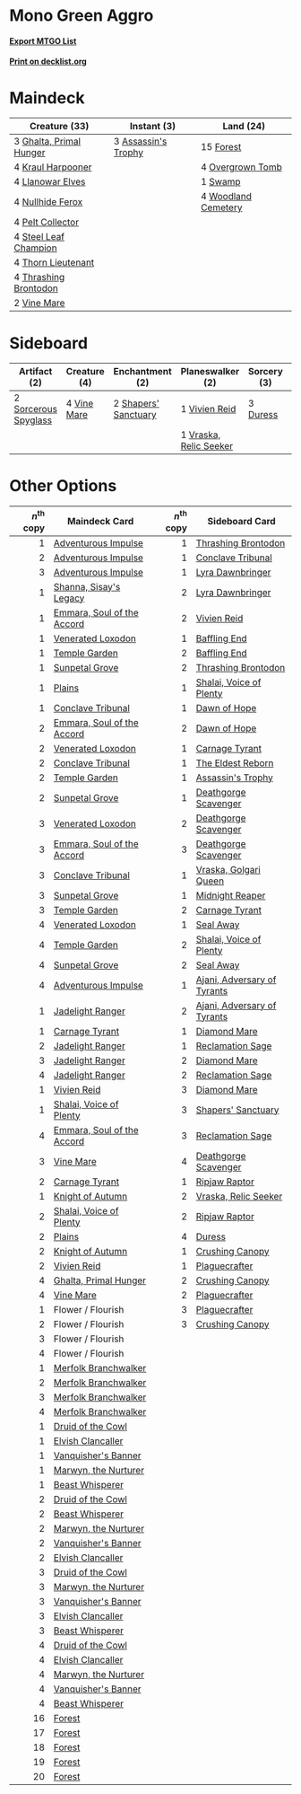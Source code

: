 # Mono Green Aggro

#### [Export MTGO List](../collection/Mono%20Green%20Aggro/Mono%20Green%20Aggro.txt)
#### [Print on decklist.org](http://decklist.org/?deckmain=3%09Assassin's%20Trophy%0A15%09Forest%0A3%09Ghalta,%20Primal%20Hunger%0A4%09Kraul%20Harpooner%0A4%09Llanowar%20Elves%0A4%09Nullhide%20Ferox%0A4%09Overgrown%20Tomb%0A4%09Pelt%20Collector%0A4%09Steel%20Leaf%20Champion%0A1%09Swamp%0A4%09Thorn%20Lieutenant%0A4%09Thrashing%20Brontodon%0A2%09Vine%20Mare%0A4%09Woodland%20Cemetery&deckside=3%09Duress%0A2%09Find%20/%20Finality%0A2%09Shapers'%20Sanctuary%0A2%09Sorcerous%20Spyglass%0A4%09Vine%20Mare%0A1%09Vivien%20Reid%0A1%09Vraska,%20Relic%20Seeker)
# Maindeck

|                                          Creature (33)                                           |                                         Instant (3)                                          |                                          Land (24)                                           |
|--------------------------------------------------------------------------------------------------|----------------------------------------------------------------------------------------------|----------------------------------------------------------------------------------------------|
|3 [Ghalta, Primal Hunger](http://gatherer.wizards.com/Pages/Card/Details.aspx?multiverseid=439787)|3 [Assassin's Trophy](http://gatherer.wizards.com/Pages/Card/Details.aspx?multiverseid=452902)|15 [Forest](http://gatherer.wizards.com/Pages/Card/Details.aspx?multiverseid=439605)          |
|4 [Kraul Harpooner](http://gatherer.wizards.com/Pages/Card/Details.aspx?multiverseid=452886)      |                                                                                              |4 [Overgrown Tomb](http://gatherer.wizards.com/Pages/Card/Details.aspx?multiverseid=405103)   |
|4 [Llanowar Elves](http://gatherer.wizards.com/Pages/Card/Details.aspx?multiverseid=413717)       |                                                                                              |1 [Swamp](http://gatherer.wizards.com/Pages/Card/Details.aspx?multiverseid=439603)            |
|4 [Nullhide Ferox](http://gatherer.wizards.com/Pages/Card/Details.aspx?multiverseid=452888)       |                                                                                              |4 [Woodland Cemetery](http://gatherer.wizards.com/Pages/Card/Details.aspx?multiverseid=241983)|
|4 [Pelt Collector](http://gatherer.wizards.com/Pages/Card/Details.aspx?multiverseid=452891)       |                                                                                              |                                                                                              |
|4 [Steel Leaf Champion](http://gatherer.wizards.com/Pages/Card/Details.aspx?multiverseid=443070)  |                                                                                              |                                                                                              |
|4 [Thorn Lieutenant](http://gatherer.wizards.com/Pages/Card/Details.aspx?multiverseid=447339)     |                                                                                              |                                                                                              |
|4 [Thrashing Brontodon](http://gatherer.wizards.com/Pages/Card/Details.aspx?multiverseid=439805)  |                                                                                              |                                                                                              |
|2 [Vine Mare](http://gatherer.wizards.com/Pages/Card/Details.aspx?multiverseid=447343)            |                                                                                              |                                                                                              |


# Sideboard

|                                         Artifact (2)                                          |                                     Creature (4)                                     |                                        Enchantment (2)                                        |                                        Planeswalker (2)                                         |                                    Sorcery (3)                                    |   Unknown (2)   |
|-----------------------------------------------------------------------------------------------|--------------------------------------------------------------------------------------|-----------------------------------------------------------------------------------------------|-------------------------------------------------------------------------------------------------|-----------------------------------------------------------------------------------|-----------------|
|2 [Sorcerous Spyglass](http://gatherer.wizards.com/Pages/Card/Details.aspx?multiverseid=435407)|4 [Vine Mare](http://gatherer.wizards.com/Pages/Card/Details.aspx?multiverseid=447343)|2 [Shapers' Sanctuary](http://gatherer.wizards.com/Pages/Card/Details.aspx?multiverseid=435362)|1 [Vivien Reid](http://gatherer.wizards.com/Pages/Card/Details.aspx?multiverseid=447344)         |3 [Duress](http://gatherer.wizards.com/Pages/Card/Details.aspx?multiverseid=270465)|2 Find / Finality|
|                                                                                               |                                                                                      |                                                                                               |1 [Vraska, Relic Seeker](http://gatherer.wizards.com/Pages/Card/Details.aspx?multiverseid=435388)|                                                                                   |                 |


# Other Options

|*n*<sup>th</sup> copy|                                            Maindeck Card                                            |*n*<sup>th</sup> copy|                                            Sideboard Card                                            |
|--------------------:|-----------------------------------------------------------------------------------------------------|--------------------:|------------------------------------------------------------------------------------------------------|
|                    1|[Adventurous Impulse](http://gatherer.wizards.com/Pages/Card/Details.aspx?multiverseid=443041)       |                    1|[Thrashing Brontodon](http://gatherer.wizards.com/Pages/Card/Details.aspx?multiverseid=439805)        |
|                    2|[Adventurous Impulse](http://gatherer.wizards.com/Pages/Card/Details.aspx?multiverseid=443041)       |                    1|[Conclave Tribunal](http://gatherer.wizards.com/Pages/Card/Details.aspx?multiverseid=452756)          |
|                    3|[Adventurous Impulse](http://gatherer.wizards.com/Pages/Card/Details.aspx?multiverseid=443041)       |                    1|[Lyra Dawnbringer](http://gatherer.wizards.com/Pages/Card/Details.aspx?multiverseid=442914)           |
|                    1|[Shanna, Sisay's Legacy](http://gatherer.wizards.com/Pages/Card/Details.aspx?multiverseid=443092)    |                    2|[Lyra Dawnbringer](http://gatherer.wizards.com/Pages/Card/Details.aspx?multiverseid=442914)           |
|                    1|[Emmara, Soul of the Accord](http://gatherer.wizards.com/Pages/Card/Details.aspx?multiverseid=452918)|                    2|[Vivien Reid](http://gatherer.wizards.com/Pages/Card/Details.aspx?multiverseid=447344)                |
|                    1|[Venerated Loxodon](http://gatherer.wizards.com/Pages/Card/Details.aspx?multiverseid=452780)         |                    1|[Baffling End](http://gatherer.wizards.com/Pages/Card/Details.aspx?multiverseid=439658)               |
|                    1|[Temple Garden](http://gatherer.wizards.com/Pages/Card/Details.aspx?multiverseid=405112)             |                    2|[Baffling End](http://gatherer.wizards.com/Pages/Card/Details.aspx?multiverseid=439658)               |
|                    1|[Sunpetal Grove](http://gatherer.wizards.com/Pages/Card/Details.aspx?multiverseid=420946)            |                    2|[Thrashing Brontodon](http://gatherer.wizards.com/Pages/Card/Details.aspx?multiverseid=439805)        |
|                    1|[Plains](http://gatherer.wizards.com/Pages/Card/Details.aspx?multiverseid=439601)                    |                    1|[Shalai, Voice of Plenty](http://gatherer.wizards.com/Pages/Card/Details.aspx?multiverseid=442923)    |
|                    1|[Conclave Tribunal](http://gatherer.wizards.com/Pages/Card/Details.aspx?multiverseid=452756)         |                    1|[Dawn of Hope](http://gatherer.wizards.com/Pages/Card/Details.aspx?multiverseid=452758)               |
|                    2|[Emmara, Soul of the Accord](http://gatherer.wizards.com/Pages/Card/Details.aspx?multiverseid=452918)|                    2|[Dawn of Hope](http://gatherer.wizards.com/Pages/Card/Details.aspx?multiverseid=452758)               |
|                    2|[Venerated Loxodon](http://gatherer.wizards.com/Pages/Card/Details.aspx?multiverseid=452780)         |                    1|[Carnage Tyrant](http://gatherer.wizards.com/Pages/Card/Details.aspx?multiverseid=435334)             |
|                    2|[Conclave Tribunal](http://gatherer.wizards.com/Pages/Card/Details.aspx?multiverseid=452756)         |                    1|[The Eldest Reborn](http://gatherer.wizards.com/Pages/Card/Details.aspx?multiverseid=442978)          |
|                    2|[Temple Garden](http://gatherer.wizards.com/Pages/Card/Details.aspx?multiverseid=405112)             |                    1|[Assassin's Trophy](http://gatherer.wizards.com/Pages/Card/Details.aspx?multiverseid=452902)          |
|                    2|[Sunpetal Grove](http://gatherer.wizards.com/Pages/Card/Details.aspx?multiverseid=420946)            |                    1|[Deathgorge Scavenger](http://gatherer.wizards.com/Pages/Card/Details.aspx?multiverseid=435339)       |
|                    3|[Venerated Loxodon](http://gatherer.wizards.com/Pages/Card/Details.aspx?multiverseid=452780)         |                    2|[Deathgorge Scavenger](http://gatherer.wizards.com/Pages/Card/Details.aspx?multiverseid=435339)       |
|                    3|[Emmara, Soul of the Accord](http://gatherer.wizards.com/Pages/Card/Details.aspx?multiverseid=452918)|                    3|[Deathgorge Scavenger](http://gatherer.wizards.com/Pages/Card/Details.aspx?multiverseid=435339)       |
|                    3|[Conclave Tribunal](http://gatherer.wizards.com/Pages/Card/Details.aspx?multiverseid=452756)         |                    1|[Vraska, Golgari Queen](http://gatherer.wizards.com/Pages/Card/Details.aspx?multiverseid=452963)      |
|                    3|[Sunpetal Grove](http://gatherer.wizards.com/Pages/Card/Details.aspx?multiverseid=420946)            |                    1|[Midnight Reaper](http://gatherer.wizards.com/Pages/Card/Details.aspx?multiverseid=452827)            |
|                    3|[Temple Garden](http://gatherer.wizards.com/Pages/Card/Details.aspx?multiverseid=405112)             |                    2|[Carnage Tyrant](http://gatherer.wizards.com/Pages/Card/Details.aspx?multiverseid=435334)             |
|                    4|[Venerated Loxodon](http://gatherer.wizards.com/Pages/Card/Details.aspx?multiverseid=452780)         |                    1|[Seal Away](http://gatherer.wizards.com/Pages/Card/Details.aspx?multiverseid=442919)                  |
|                    4|[Temple Garden](http://gatherer.wizards.com/Pages/Card/Details.aspx?multiverseid=405112)             |                    2|[Shalai, Voice of Plenty](http://gatherer.wizards.com/Pages/Card/Details.aspx?multiverseid=442923)    |
|                    4|[Sunpetal Grove](http://gatherer.wizards.com/Pages/Card/Details.aspx?multiverseid=420946)            |                    2|[Seal Away](http://gatherer.wizards.com/Pages/Card/Details.aspx?multiverseid=442919)                  |
|                    4|[Adventurous Impulse](http://gatherer.wizards.com/Pages/Card/Details.aspx?multiverseid=443041)       |                    1|[Ajani, Adversary of Tyrants](http://gatherer.wizards.com/Pages/Card/Details.aspx?multiverseid=447139)|
|                    1|[Jadelight Ranger](http://gatherer.wizards.com/Pages/Card/Details.aspx?multiverseid=439793)          |                    2|[Ajani, Adversary of Tyrants](http://gatherer.wizards.com/Pages/Card/Details.aspx?multiverseid=447139)|
|                    1|[Carnage Tyrant](http://gatherer.wizards.com/Pages/Card/Details.aspx?multiverseid=435334)            |                    1|[Diamond Mare](http://gatherer.wizards.com/Pages/Card/Details.aspx?multiverseid=447368)               |
|                    2|[Jadelight Ranger](http://gatherer.wizards.com/Pages/Card/Details.aspx?multiverseid=439793)          |                    1|[Reclamation Sage](http://gatherer.wizards.com/Pages/Card/Details.aspx?multiverseid=430359)           |
|                    3|[Jadelight Ranger](http://gatherer.wizards.com/Pages/Card/Details.aspx?multiverseid=439793)          |                    2|[Diamond Mare](http://gatherer.wizards.com/Pages/Card/Details.aspx?multiverseid=447368)               |
|                    4|[Jadelight Ranger](http://gatherer.wizards.com/Pages/Card/Details.aspx?multiverseid=439793)          |                    2|[Reclamation Sage](http://gatherer.wizards.com/Pages/Card/Details.aspx?multiverseid=430359)           |
|                    1|[Vivien Reid](http://gatherer.wizards.com/Pages/Card/Details.aspx?multiverseid=447344)               |                    3|[Diamond Mare](http://gatherer.wizards.com/Pages/Card/Details.aspx?multiverseid=447368)               |
|                    1|[Shalai, Voice of Plenty](http://gatherer.wizards.com/Pages/Card/Details.aspx?multiverseid=442923)   |                    3|[Shapers' Sanctuary](http://gatherer.wizards.com/Pages/Card/Details.aspx?multiverseid=435362)         |
|                    4|[Emmara, Soul of the Accord](http://gatherer.wizards.com/Pages/Card/Details.aspx?multiverseid=452918)|                    3|[Reclamation Sage](http://gatherer.wizards.com/Pages/Card/Details.aspx?multiverseid=430359)           |
|                    3|[Vine Mare](http://gatherer.wizards.com/Pages/Card/Details.aspx?multiverseid=447343)                 |                    4|[Deathgorge Scavenger](http://gatherer.wizards.com/Pages/Card/Details.aspx?multiverseid=435339)       |
|                    2|[Carnage Tyrant](http://gatherer.wizards.com/Pages/Card/Details.aspx?multiverseid=435334)            |                    1|[Ripjaw Raptor](http://gatherer.wizards.com/Pages/Card/Details.aspx?multiverseid=435359)              |
|                    1|[Knight of Autumn](http://gatherer.wizards.com/Pages/Card/Details.aspx?multiverseid=452933)          |                    2|[Vraska, Relic Seeker](http://gatherer.wizards.com/Pages/Card/Details.aspx?multiverseid=435388)       |
|                    2|[Shalai, Voice of Plenty](http://gatherer.wizards.com/Pages/Card/Details.aspx?multiverseid=442923)   |                    2|[Ripjaw Raptor](http://gatherer.wizards.com/Pages/Card/Details.aspx?multiverseid=435359)              |
|                    2|[Plains](http://gatherer.wizards.com/Pages/Card/Details.aspx?multiverseid=439601)                    |                    4|[Duress](http://gatherer.wizards.com/Pages/Card/Details.aspx?multiverseid=270465)                     |
|                    2|[Knight of Autumn](http://gatherer.wizards.com/Pages/Card/Details.aspx?multiverseid=452933)          |                    1|[Crushing Canopy](http://gatherer.wizards.com/Pages/Card/Details.aspx?multiverseid=435338)            |
|                    2|[Vivien Reid](http://gatherer.wizards.com/Pages/Card/Details.aspx?multiverseid=447344)               |                    1|[Plaguecrafter](http://gatherer.wizards.com/Pages/Card/Details.aspx?multiverseid=452832)              |
|                    4|[Ghalta, Primal Hunger](http://gatherer.wizards.com/Pages/Card/Details.aspx?multiverseid=439787)     |                    2|[Crushing Canopy](http://gatherer.wizards.com/Pages/Card/Details.aspx?multiverseid=435338)            |
|                    4|[Vine Mare](http://gatherer.wizards.com/Pages/Card/Details.aspx?multiverseid=447343)                 |                    2|[Plaguecrafter](http://gatherer.wizards.com/Pages/Card/Details.aspx?multiverseid=452832)              |
|                    1|Flower / Flourish                                                                                    |                    3|[Plaguecrafter](http://gatherer.wizards.com/Pages/Card/Details.aspx?multiverseid=452832)              |
|                    2|Flower / Flourish                                                                                    |                    3|[Crushing Canopy](http://gatherer.wizards.com/Pages/Card/Details.aspx?multiverseid=435338)            |
|                    3|Flower / Flourish                                                                                    |                     |                                                                                                      |
|                    4|Flower / Flourish                                                                                    |                     |                                                                                                      |
|                    1|[Merfolk Branchwalker](http://gatherer.wizards.com/Pages/Card/Details.aspx?multiverseid=435353)      |                     |                                                                                                      |
|                    2|[Merfolk Branchwalker](http://gatherer.wizards.com/Pages/Card/Details.aspx?multiverseid=435353)      |                     |                                                                                                      |
|                    3|[Merfolk Branchwalker](http://gatherer.wizards.com/Pages/Card/Details.aspx?multiverseid=435353)      |                     |                                                                                                      |
|                    4|[Merfolk Branchwalker](http://gatherer.wizards.com/Pages/Card/Details.aspx?multiverseid=435353)      |                     |                                                                                                      |
|                    1|[Druid of the Cowl](http://gatherer.wizards.com/Pages/Card/Details.aspx?multiverseid=447313)         |                     |                                                                                                      |
|                    1|[Elvish Clancaller](http://gatherer.wizards.com/Pages/Card/Details.aspx?multiverseid=447315)         |                     |                                                                                                      |
|                    1|[Vanquisher's Banner](http://gatherer.wizards.com/Pages/Card/Details.aspx?multiverseid=435412)       |                     |                                                                                                      |
|                    1|[Marwyn, the Nurturer](http://gatherer.wizards.com/Pages/Card/Details.aspx?multiverseid=443060)      |                     |                                                                                                      |
|                    1|[Beast Whisperer](http://gatherer.wizards.com/Pages/Card/Details.aspx?multiverseid=452873)           |                     |                                                                                                      |
|                    2|[Druid of the Cowl](http://gatherer.wizards.com/Pages/Card/Details.aspx?multiverseid=447313)         |                     |                                                                                                      |
|                    2|[Beast Whisperer](http://gatherer.wizards.com/Pages/Card/Details.aspx?multiverseid=452873)           |                     |                                                                                                      |
|                    2|[Marwyn, the Nurturer](http://gatherer.wizards.com/Pages/Card/Details.aspx?multiverseid=443060)      |                     |                                                                                                      |
|                    2|[Vanquisher's Banner](http://gatherer.wizards.com/Pages/Card/Details.aspx?multiverseid=435412)       |                     |                                                                                                      |
|                    2|[Elvish Clancaller](http://gatherer.wizards.com/Pages/Card/Details.aspx?multiverseid=447315)         |                     |                                                                                                      |
|                    3|[Druid of the Cowl](http://gatherer.wizards.com/Pages/Card/Details.aspx?multiverseid=447313)         |                     |                                                                                                      |
|                    3|[Marwyn, the Nurturer](http://gatherer.wizards.com/Pages/Card/Details.aspx?multiverseid=443060)      |                     |                                                                                                      |
|                    3|[Vanquisher's Banner](http://gatherer.wizards.com/Pages/Card/Details.aspx?multiverseid=435412)       |                     |                                                                                                      |
|                    3|[Elvish Clancaller](http://gatherer.wizards.com/Pages/Card/Details.aspx?multiverseid=447315)         |                     |                                                                                                      |
|                    3|[Beast Whisperer](http://gatherer.wizards.com/Pages/Card/Details.aspx?multiverseid=452873)           |                     |                                                                                                      |
|                    4|[Druid of the Cowl](http://gatherer.wizards.com/Pages/Card/Details.aspx?multiverseid=447313)         |                     |                                                                                                      |
|                    4|[Elvish Clancaller](http://gatherer.wizards.com/Pages/Card/Details.aspx?multiverseid=447315)         |                     |                                                                                                      |
|                    4|[Marwyn, the Nurturer](http://gatherer.wizards.com/Pages/Card/Details.aspx?multiverseid=443060)      |                     |                                                                                                      |
|                    4|[Vanquisher's Banner](http://gatherer.wizards.com/Pages/Card/Details.aspx?multiverseid=435412)       |                     |                                                                                                      |
|                    4|[Beast Whisperer](http://gatherer.wizards.com/Pages/Card/Details.aspx?multiverseid=452873)           |                     |                                                                                                      |
|                   16|[Forest](http://gatherer.wizards.com/Pages/Card/Details.aspx?multiverseid=439605)                    |                     |                                                                                                      |
|                   17|[Forest](http://gatherer.wizards.com/Pages/Card/Details.aspx?multiverseid=439605)                    |                     |                                                                                                      |
|                   18|[Forest](http://gatherer.wizards.com/Pages/Card/Details.aspx?multiverseid=439605)                    |                     |                                                                                                      |
|                   19|[Forest](http://gatherer.wizards.com/Pages/Card/Details.aspx?multiverseid=439605)                    |                     |                                                                                                      |
|                   20|[Forest](http://gatherer.wizards.com/Pages/Card/Details.aspx?multiverseid=439605)                    |                     |                                                                                                      |

